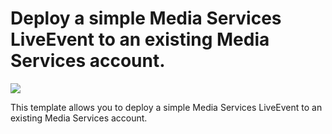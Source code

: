 # Deploy a simple Media Services LiveEvent to an existing Media Services account.

<a href="https://portal.azure.com/#create/Microsoft.Template/uri/https%3A%2F%2Fraw.githubusercontent.com%2FAzure-Samples%2Fmedia-services-v3-arm-templates%2Fmaster%2Flive-simple%2Fazuredeploy.json" target="_blank">
    <img src="http://azuredeploy.net/deploybutton.png"/>
</a>

This template allows you to deploy a simple Media Services LiveEvent to an existing Media Services account.
